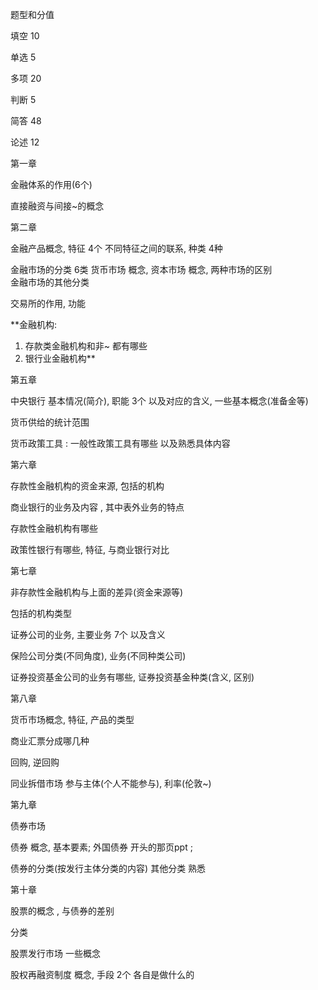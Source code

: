 题型和分值

填空 10

单选 5

多项 20

判断 5

简答 48

论述 12


第一章

金融体系的作用(6个)

直接融资与间接~的概念

第二章

金融产品概念, 特征 4个 不同特征之间的联系, 种类 4种

金融市场的分类 6类 货币市场 概念, 资本市场 概念, 两种市场的区别<br>金融市场的其他分类

交易所的作用, 功能

**金融机构:
1. 存款类金融机构和非~  都有哪些
2. 银行业金融机构**


第五章

中央银行 基本情况(简介), 职能 3个  以及对应的含义, 一些基本概念(准备金等) 

货币供给的统计范围

货币政策工具 : 一般性政策工具有哪些 以及熟悉具体内容

第六章

存款性金融机构的资金来源, 包括的机构

商业银行的业务及内容 , 其中表外业务的特点

存款性金融机构有哪些

政策性银行有哪些, 特征, 与商业银行对比

第七章

非存款性金融机构与上面的差异(资金来源等)

包括的机构类型

证券公司的业务, 主要业务 7个  以及含义

保险公司分类(不同角度), 业务(不同种类公司)

证券投资基金公司的业务有哪些, 证券投资基金种类(含义, 区别)

第八章

货币市场概念, 特征, 产品的类型

商业汇票分成哪几种

回购, 逆回购

同业拆借市场 参与主体(个人不能参与), 利率(伦敦~)


第九章

债券市场

债券 概念, 基本要素; 外国债券 开头的那页ppt ; 

债券的分类(按发行主体分类的内容)    其他分类  熟悉

第十章

股票的概念 , 与债券的差别

分类

股票发行市场 一些概念

股权再融资制度 概念, 手段 2个 各自是做什么的







